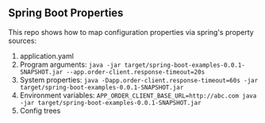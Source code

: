 ## Spring Boot Properties

This repo shows how to map configuration properties via spring's property sources:
1. application.yaml
2. Program arguments: `java -jar target/spring-boot-examples-0.0.1-SNAPSHOT.jar --app.order-client.response-timeout=20s`
3. System properties: `java -Dapp.order-client.response-timeout=60s -jar target/spring-boot-examples-0.0.1-SNAPSHOT.jar`
4. Environment variables: `APP_ORDER_CLIENT_BASE_URL=http://abc.com java -jar target/spring-boot-examples-0.0.1-SNAPSHOT.jar`
5. Config trees 